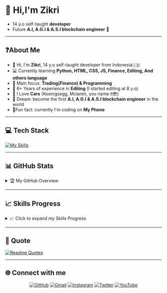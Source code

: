 # 👋 Hi,I'm Zikri

- 14 y.o self-taught **developer**
- Future **A.I, A.G.I & A.S.I blockchain engineer** 🚀

---

## ❓About Me

- 👋 Hi, I'm **Zikri**, 14 y.o self-taught developer from Indonesia🇮🇩
- 💻 Currently learning **Python, HTML, CSS, JS, Finance, Editing, And others language**
- 🎯 Main focus: **Trading(Finance) & Programming**
- 🎨 6+ Years of experience in **Editing** (I started editing at 8 y.o)
- 🚗 I Love **Cars** (Koenigsegg, Mclaren, you name it😎)
- 🌌 Dream: become the first **A.I, A.G.I & A.S.I blockchain engineer** in the world
- 📱Fun fact: currently I'm coding on **My Phone**

---

## 💻 Tech Stack

[![My Skills](https://skillicons.dev/icons?i=python,html,css,js&theme=light)](https://skillicons.dev)

---

## 📊 GitHub Stats
<details>
  <summary>🏆 My GitHub Overview</summary>

  [![trophy](https://github-profile-trophy.vercel.app/?username=Zikri-codes&theme=catppuccin&no-frame=true&no-bg=true&margin-w=4)](https://github.com/ryo-ma/github-profile-trophy)  
  ![Zikri's GitHub stats](https://github-readme-stats.vercel.app/api?username=Zikri-codes&show_icons=true&theme=catppuccin_mocha)  
  [![GitHub Streak](https://streak-stats.demolab.com?user=Zikri-codes&theme=catppuccin-mocha&short_numbers=true&card_width=466)](https://git.io/streak-stats)
  ![Top Langs](https://github-readme-stats.vercel.app/api/top-langs/?username=Zikri-codes&layout=compact&theme=catppuccin_latte)

</details>

---

## 📈 Skills Progress
<details>
  <summary>📈 Click to expand my Skills Progress</summary>

  | Skill      | Level                  |
  |-----------|------------------------|
  | 🐍 Python | Learning → Beginner    |
  | 🌐 HTML   | Beginner → Intermediate|
  | 🎨 CSS   | Learning → Beginner     |
  | 💻 JavaScript | Learning → Beginner |
  | ✂️ Editing | Intermediate → Advanced|
  | ⛓️ Blockchain | Learning → Beginner |
  | 🤖 AI    | Learning → Beginner    |

</details>



---

## 📝 Quote

[![Readme Quotes](https://quotes-github-readme.vercel.app/api?type=horizontal&theme=catppuccin_mocha&quote=Fall%20today,%20rule%20someday&author=Zikri)](https://github.com/piyushsuthar/github-readme-quotes)

---

## 🌐 Connect with me

<div align="center">

[![GitHub](https://img.shields.io/badge/GitHub-000?style=for-the-badge&logo=github&logoColor=white)](https://github.com/Zikri-codes)
[![Gmail](https://img.shields.io/badge/Email-D14836?style=for-the-badge&logo=gmail&logoColor=white)](mailto:zikri.codes@gmail.com)
[![Instagram](https://img.shields.io/badge/Instagram-E4405F?style=for-the-badge&logo=instagram&logoColor=white)](https://instagram.com/zikriwannabeeditor)
[![Twitter](https://img.shields.io/badge/Twitter-000?style=for-the-badge&logo=x&logoColor=white)](https://x.com/zikridev)
[![YouTube](https://img.shields.io/badge/YouTube-FF0000?style=for-the-badge&logo=youtube&logoColor=white)](https://youtube.com/@zikrinothuman)

</div>
